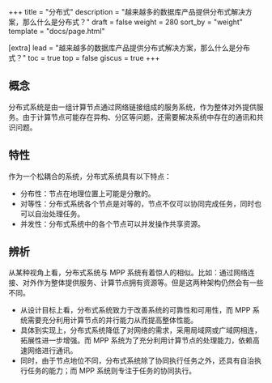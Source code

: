 +++
title = "分布式"
description = "越来越多的数据库产品提供分布式解决方案，那么什么是分布式？"
draft = false
weight = 280
sort_by = "weight"
template = "docs/page.html"

[extra]
lead = "越来越多的数据库产品提供分布式解决方案，那么什么是分布式？"
toc = true
top = false
giscus = true
+++

## 概念

分布式系统是由一组计算节点通过网络链接组成的服务系统，作为整体对外提供服务。由于计算节点可能存在异构、分区等问题，还需要解决系统中存在的通讯和共识问题。

## 特性

作为一个松耦合的系统，分布式系统具有以下特点：

- 分布性：节点在地理位置上可能是分散的。
- 对等性：分布式系统各个节点是对等的，节点不仅可以协同完成任务，同时也可以自治处理任务。
- 并发性：分布式系统中的各个节点可以并发操作共享资源。

## 辨析

从某种视角上看，分布式系统与 MPP 系统有着惊人的相似。比如：通过网络连接、对外作为整体提供服务、计算节点拥有资源等。但是这两种架构仍然会有一些不同。

- 从设计目标上看，分布式系统致力于改善系统的可靠性和可用性，而 MPP 系统需要充分利用计算节点的并行能力从而提高整体性能。
- 具体到实现上，分布式系统降低了对网络的需求，采用局域网或广域网相连，拓展性进一步增强。而 MPP 系统为了充分利用计算节点的处理能力，依赖高速网络进行通讯。
- 同时，由于节点地位不同，分布式系统除了协同执行任务之外，还具有自治执行任务的能力；而 MPP 系统则专注于任务的协同执行。
